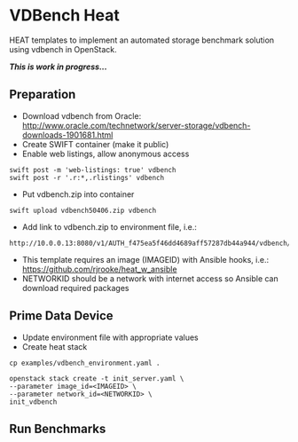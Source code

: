 # VDBench Heat

HEAT templates to implement an automated storage benchmark solution using vdbench
in OpenStack.

**_This is work in progress..._**

## Preparation

* Download vdbench from Oracle: http://www.oracle.com/technetwork/server-storage/vdbench-downloads-1901681.html
* Create SWIFT container (make it public)
* Enable web listings, allow anonymous access
```
swift post -m 'web-listings: true' vdbench
swift post -r '.r:*,.rlistings' vdbench
```
* Put vdbench.zip into container
```
swift upload vdbench50406.zip vdbench
```
* Add link to vdbench.zip to environment file, i.e.:
```
http://10.0.0.13:8080/v1/AUTH_f475ea5f46dd4689aff57287db44a944/vdbench/vdbench50406.zip
```
* This template requires an image (IMAGEID) with Ansible hooks, i.e.: https://github.com/rjrooke/heat_w_ansible
* NETWORKID should be a network with internet access so Ansible can download required packages

## Prime Data Device

* Update environment file with appropriate values
* Create heat stack
```
cp examples/vdbench_environment.yaml .

openstack stack create -t init_server.yaml \
--parameter image_id=<IMAGEID> \
--parameter network_id=<NETWORKID> \
init_vdbench
```
## Run Benchmarks

